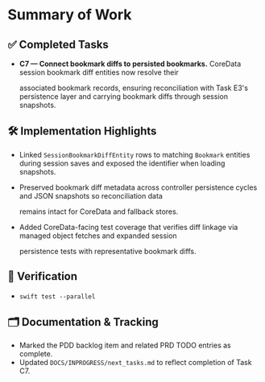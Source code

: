 # Summary of Work

## ✅ Completed Tasks

- **C7 — Connect bookmark diffs to persisted bookmarks.** CoreData session bookmark diff entities now resolve their

  associated bookmark records, ensuring reconciliation with Task E3's persistence layer and carrying bookmark diffs
  through session snapshots.

## 🛠 Implementation Highlights

- Linked `SessionBookmarkDiffEntity` rows to matching `Bookmark` entities during session saves and exposed the identifier when loading snapshots.
- Preserved bookmark diff metadata across controller persistence cycles and JSON snapshots so reconciliation data

  remains intact for CoreData and fallback stores.

- Added CoreData-facing test coverage that verifies diff linkage via managed object fetches and expanded session

  persistence tests with representative bookmark diffs.

## 🧪 Verification

- `swift test --parallel`

## 🗂 Documentation & Tracking

- Marked the PDD backlog item and related PRD TODO entries as complete.
- Updated `DOCS/INPROGRESS/next_tasks.md` to reflect completion of Task C7.
